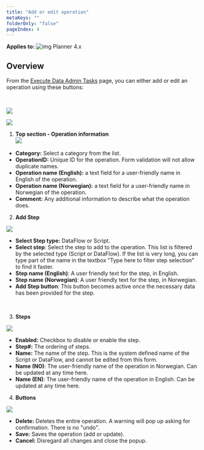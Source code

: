 ```yaml
---
title: "Add or edit operation"
metaKeys: ""
folderOnly: "false"
pageIndex: 4
---
```

 **Applies to:** ![img](https://profitbasedocs.blob.core.windows.net/icons/yes-icon.png) Planner 4.x
 
## Overview

From the [Execute Data Admin Tasks](execute-data-admin-tasks.md) page, you can either add or edit an operation using these buttons:

<br/>

![](https://profitbasedocs.blob.core.windows.net/plannerimages/AddOperation.png)

![](https://profitbasedocs.blob.core.windows.net/plannerimages/EditOperation.png)

1. **Top section - Operation information**<br/>
![](https://profitbasedocs.blob.core.windows.net/plannerimages/AddEditOperation_operationInfo.png)

- **Category:** Select a category from the list.
- **OperationID:** Unique ID for the operation. Form validation will not allow duplicate names.
- **Operation name (English):** a text field for a user-friendly name in English of the operation.
- **Operation name (Norwegian):** a text field for a user-friendly name in Norwegian of the operation.
- **Comment:** Any additional information to describe what the operation does.

2. **Add Step**<br/>

![](https://profitbasedocs.blob.core.windows.net/plannerimages/AddEditOperation_addStep.png)

- **Select Step type:** DataFlow or Script.
- **Select step**: Select the step to add to the operation. This list is filtered by the selected type (Script or DataFlow).
If the list is very long, you can type part of the name in the textbox "Type here to filter step selection" to find it faster.
- **Step name (English)**: A user friendly text for the step, in English.
- **Step name (Norwegian)**: A user friendly text for the step, in Norwegian.
- **Add Step button**: This button becomes active once the necessary data has been provided for the step.

<br/>

3. **Steps**

![](https://profitbasedocs.blob.core.windows.net/plannerimages/AddEditOperation_Steps.png)

- **Enabled:** Checkbox to disable or enable the step.
- **Step#:** The ordering of steps.
- **Name:** The name of the step. This is the system defined name of the Script or DataFlow, and cannot be edited from this form.
- **Name (NO)**: The user-friendly name of the operation in Norwegian. Can be updated at any time here.
- **Name (EN)**: The user-friendly name of the operation in English. Can be updated at any time here.

4. **Buttons**

![](https://profitbasedocs.blob.core.windows.net/plannerimages/AddEditOperation_Buttons.png)

- **Delete:** Deletes the entire operation. A warning will pop up asking for confirmation. There is no "undo".
- **Save:** Saves the operation (add or update).
- **Cancel:** Disregard all changes and close the popup.



